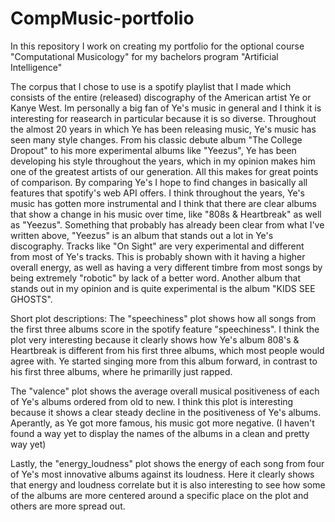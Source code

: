 # CompMusic-portfolio
In this repository I work on creating my portfolio for the optional course "Computational Musicology" for my bachelors program "Artificial Intelligence"

The corpus that I chose to use is a spotify playlist that I made which consists of the entire (released) discography of the American artist Ye or Kanye West. Im personally a big fan of Ye's music in general and I think it is interesting for reasearch in particular because it is so diverse. Throughout the almost 20 years in which Ye has been releasing music, Ye's music has seen many style changes. From his classic debute album "The College Dropout" to his more experimental albums like "Yeezus", Ye has been developing his style throughout the years, which in my opinion makes him one of the greatest artists of our generation. 
All this makes for great points of comparison. By comparing Ye's I hope to find changes in basically all features that spotify's web API offers. I think throughout the years, Ye's music has gotten more instrumental and I think that there are clear albums that show a change in his music over time, like "808s & Heartbreak" as well as "Yeezus".
Something that probably has already been clear from what I've written above, "Yeezus" is an album that stands out a lot in Ye's discography. Tracks like "On Sight" are very experimental and different from most of Ye's tracks. This is probably shown with it having a higher overall energy, as well as having a very different timbre from most songs by being extremely "robotic" by lack of a better word. Another album that stands out in my opinion and is quite experimental is the album "KIDS SEE GHOSTS".

Short plot descriptions:
The "speechiness" plot shows how all songs from the first three albums score in the spotify feature "speechiness". I think the plot very interesting because it clearly shows how Ye's album 808's & Heartbreak is different from his first three albums, which most people would agree with. Ye started singing more from this album forward, in contrast to his first three albums, where he primarilly just rapped.

The "valence" plot shows the average overall musical positiveness of each of Ye's albums ordered from old to new. I think this plot is interesting because it shows a clear steady decline in the positiveness of Ye's albums. Aperantly, as Ye got more famous, his music got more negative. (I haven't found a way yet to display the names of the albums in a clean and pretty way yet)

Lastly, the "energy_loudness" plot shows the energy of each song from four of Ye's most innovative albums against its loudness. Here it clearly shows that energy and loudness correlate but it is also interesting to see how some of the albums are more centered around a specific place on the plot and others are more spread out.
